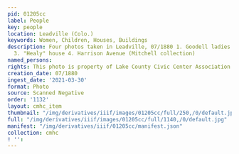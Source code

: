 ```yaml
---
pid: 01205cc
label: People
key: people
location: Leadville (Colo.)
keywords: Women, Children, Houses, Buildings
description: Four photos taken in Leadville, 07/1880 1. Goodell ladies 2. Leadville
  3. "Healy" house 4. Harrison Avenue (Mitchell collection)
named_persons: 
rights: This photo is property of Lake County Civic Center Association.
creation_date: 07/1880
ingest_date: '2021-03-30'
format: Photo
source: Scanned Negative
order: '1132'
layout: cmhc_item
thumbnail: "/img/derivatives/iiif/images/01205cc/full/250,/0/default.jpg"
full: "/img/derivatives/iiif/images/01205cc/full/1140,/0/default.jpg"
manifest: "/img/derivatives/iiif/01205cc/manifest.json"
collection: cmhc
! '': 
---
```

